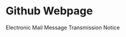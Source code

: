 <!DOCTYPE html>
<html>
<body>
<h1>Github Webpage</h1>
<p>Electronic Mail Message Transmission Notice</p>
</body>
</html>
